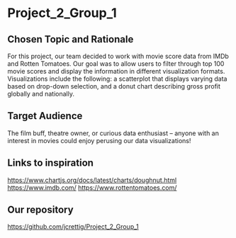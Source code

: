 # Project_2_Group_1

## Chosen Topic and Rationale
For this project, our team decided to work with movie score data from IMDb and Rotten Tomatoes. Our goal was to allow users to filter through top 100 movie scores and display the information in different visualization formats. Visualizations include the following: a scatterplot that displays varying data based on drop-down selection, and a donut chart describing gross profit globally and nationally.

## Target Audience
The film buff, theatre owner, or curious data enthusiast – anyone with an interest in movies could enjoy perusing our data visualizations!

## Links to inspiration
https://www.chartjs.org/docs/latest/charts/doughnut.html
https://www.imdb.com/
https://www.rottentomatoes.com/

## Our repository 
https://github.com/jcrettig/Project_2_Group_1
